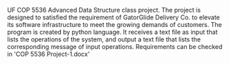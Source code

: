 UF COP 5536 Advanced Data Structure class project. 
The project is designed to satisfied the requirement of GatorGlide Delivery Co. to elevate its software infrastructure to meet the growing demands of customers. 
The program is created by python language. 
It receives a text file as input that lists the operations of the system, and output a text file that lists the corresponding message of input operations. 
Requirements can be checked in 'COP 5536 Project-1.docx'
